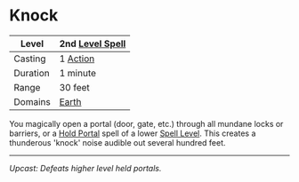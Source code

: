 # Knock

| Level    | 2nd [Level Spell](../../../Spell%20Level.md)                                           |
| -------- | --------------------------------------------------- |
| Casting  | 1 [Action](../../../../Game%20Procedures/Action.md) |
| Duration | 1 minute                                            |
| Range    | 30 feet                                             |
| Domains  | [Earth](../../../Spell%20Domains/Earth.md)          |

You magically open a portal (door, gate, etc.) through all mundane locks or barriers, or a [Hold Portal](../Level%201/Hold%20Portal.md) spell of a lower [Spell Level](../../../Spell%20Level.md).  This creates a thunderous 'knock' noise audible out several hundred feet.

---
*Upcast: Defeats higher level held portals.*